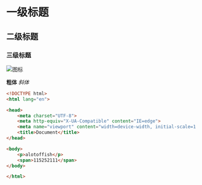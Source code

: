 # 一级标题
## 二级标题
### 三级标题

![图标](https://www.baidu.com/img/PCtm_d9c8750bed0b3c7d089fa7d55720d6cf.png)

**粗体**
_斜体_

```html
<!DOCTYPE html>
<html lang="en">

<head>
    <meta charset="UTF-8">
    <meta http-equiv="X-UA-Compatible" content="IE=edge">
    <meta name="viewport" content="width=device-width, initial-scale=1.0">
    <title>Document</title>
</head>

<body>
    <p>alotoffish</p>
    <span>115252111</span>
</body>

</html>

```
~~~js

~~~
